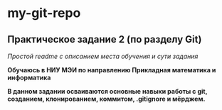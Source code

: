 # my-git-repo

## Практическое задание 2 (по разделу Git)

*Простой readme с описанием места обучения и сути задания*

**Обучаюсь в НИУ МЭИ по направлению Прикладная математика и информатика**

**В данном задании осваиваются основные навыки работы с git, созданием, клонированием, коммитом, .gitignore и мёрджем.**
